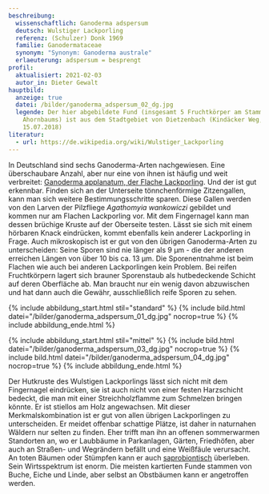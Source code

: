 ```yaml
---
beschreibung:
  wissenschaftlich: Ganoderma adspersum
  deutsch: Wulstiger Lackporling
  referenz: (Schulzer) Donk 1969
  familie: Ganodermataceae
  synonym: "Synonym: Ganoderma australe"
  erlaeuterung: adspersum = besprengt
profil:
  aktualisiert: 2021-02-03
  autor_in: Dieter Gewalt
hauptbild:
  anzeige: true
  datei: /bilder/ganoderma_adspersum_02_dg.jpg
  legende: Der hier abgebildete Fund (insgesamt 5 Fruchtkörper am Stammgrund eines
    Ahornbaums) ist aus dem Stadtgebiet von Dietzenbach (Kindäcker Weg,
    15.07.2018)
literatur:
  - url: https://de.wikipedia.org/wiki/Wulstiger_Lackporling
---
```

In Deutschland sind sechs Ganoderma-Arten nachgewiesen. Eine überschaubare Anzahl, aber nur eine von ihnen ist häufig und weit verbreitet: [Ganoderma applanatum, der Flache Lackporling](/pilze/ganoderma-applanatum-flacher-lackporling). Und der ist gut erkennbar. Finden sich an der Unterseite tönnchenförmige Zitzengallen, kann man sich weitere Bestimmungsschritte sparen. Diese Gallen werden von den Larven der Pilzfliege *Agathomyia wankowiczi* gebildet und kommen nur am Flachen Lackporling vor. Mit dem Fingernagel kann man dessen brüchige Kruste auf der Oberseite testen. Lässt sie sich mit einem hörbaren Knack eindrücken, kommt ebenfalls kein anderer Lackporling in Frage. Auch mikroskopisch ist er gut von den übrigen Ganoderma-Arten zu unterscheiden: Seine Sporen sind nie länger als 9 µm - die der anderen erreichen Längen von über 10 bis ca. 13 µm. Die Sporenentnahme ist beim Flachen wie auch bei anderen Lackporlingen kein Problem. Bei reifen Fruchtkörpern lagert sich brauner Sporenstaub als hutbedeckende Schicht auf deren Oberfläche ab. Man braucht nur ein wenig davon abzuwischen und hat dann auch die Gewähr, ausschließlich reife Sporen zu sehen.

{% include abbildung_start.html stil="standard" %}
{% include bild.html datei="/bilder/ganoderma_adspersum_01_dg.jpg" nocrop=true %}
{% include abbildung_ende.html %}

{% include abbildung_start.html stil="mittel" %}
{% include bild.html datei="/bilder/ganoderma_adspersum_03_dg.jpg" nocrop=true %}
{% include bild.html datei="/bilder/ganoderma_adspersum_04_dg.jpg" nocrop=true %}
{% include abbildung_ende.html %}

Der Hutkruste des Wulstigen Lackporlings lässt sich nicht mit dem Fingernagel eindrücken, sie ist auch nicht von einer festen Harzschicht bedeckt, die man mit einer Streichholzflamme zum Schmelzen bringen könnte. Er ist stiellos am Holz angewachsen. Mit dieser Merkmalskombination ist er gut von allen übrigen Lackporlingen zu unterscheiden. Er meidet offenbar schattige Plätze, ist daher in naturnahen Wäldern nur selten zu finden. Eher trifft man ihn an offenen sommerwarmen Standorten an, wo er Laubbäume in Parkanlagen, Gärten, Friedhöfen, aber auch an Straßen- und Wegrändern befällt und eine Weißfäule verursacht. An toten Bäumen oder Stümpfen kann er auch [saprobiontisch](saprobiontisch "Glossar") überleben. Sein Wirtsspektrum ist enorm. Die meisten kartierten Funde stammen von Buche, Eiche und Linde, aber selbst an Obstbäumen kann er angetroffen werden.